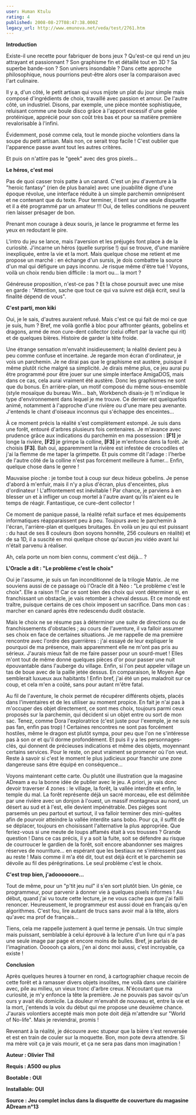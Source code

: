 ```yaml
---
user: Human Ktulu
rating: 4
published: 2008-08-27T08:47:38.000Z
legacy_url: http://www.emunova.net/veda/test/2761.htm
---
```

**Introduction**  

  

Existe-il une recette pour fabriquer de bons jeux ? Qu'est-ce qui rend un jeu attrayant et passionnant ? Son graphisme fin et détaillé tout en 3D ? Sa superbe bande-son ? Son univers insondable ? Dans cette approche philosophique, nous pourrions peut-être alors oser la comparaison avec l'art culinaire.  

  

Il y a, d'un côté, le petit artisan qui vous mijote un plat du jour simple mais composé d'ingrédients de choix, travaillé avec passion et amour. De l'autre côté, un industriel. Disons, par exemple, une pièce montée sophistiquée, reluisant comme une boule disco grâce à l'apport excessif d'une gelée protéinique, apprécié pour son coût très bas et pour sa matière première revalorisable à l'infini.  

  

Évidemment, posé comme cela, tout le monde pioche volontiers dans la soupe du petit artisan. Mais non, ce serait trop facile ! C'est oublier que l'apparence passe avant tout les autres critères.  

Et puis on n'attire pas le "geek" avec des gros pixels...  

  

  

**Le héros, c'est moi**  

  

Pas de quoi casser trois patte à un canard. C'est un jeu d'aventure à la "heroic fantasy" (rien de plus banale) avec une jouabilité digne d'une époque révolue, une interface réduite à un simple parchemin omniprésent et ne contenant que du texte. Pour terminer, il tient sur une seule disquette et il a été programmé par un amateur !!! Oui, de telles conditions ne peuvent rien laisser présager de bon.  

Prenant mon courage à deux souris, je lance le programme et ferme les yeux en redoutant le pire.  

  

L'intro du jeu se lance, mais l'aversion et les préjugés font place à de la curiosité. J'incarne un héros (quelle surprise !) qui se trouve, d'une manière inexpliquée, entre la vie et la mort. Mais quelque chose me retient et me propose un marché : en échange d'un sursis, je dois combattre la source d'un mal qui défigure un pays inconnu. Je risque même d'être tué ! Voyons, voilà un choix rendu bien difficile : la mort ou... la mort ?  

Généreuse proposition, n'est-ce pas ? Et la chose poursuit avec une mise en garde : "Attention, sache que tout ce qui va suivre est déjà écrit, seul la finalité dépend de vous".  

  

  

**C'est parti, mon kiki**  

  

Oui, je le sais, d'autres auraient refusé. Mais c'est ce qui fait de moi ce que je suis, hum ? Bref, me voilà gonflé à bloc pour affronter géants, gobelins et dragons, armé de mon cure-dent collector (celui offert par la vache qui rit) et de quelques bières. Histoire de garder la tête froide.  

  

Une étrange sensation m'envahit insidieusement; la réalité devient peu à peu comme confuse et incertaine. Je regarde mon écran d'ordinateur, je vois un parchemin. Je ne dirai pas que le graphisme est austère, puisque il même plutôt riche malgré sa simplicité. Je dirais même plus, ce jeu aurai pu être programmé pour être jouer sur une simple interface AmigaDOS, mais dans ce cas, cela aurai vraiment été austère. Donc les graphismes ne sont que du bonus. En arrière-plan, un motif composé du même sous-ensemble (style mosaïque du bureau Win... bah, Workbench disais-je !) m'indique le type d'environnement dans lequel je me trouve. Ce dernier est quelquefois animé, notamment à l'approche d'une rivière ou d'une mare peu avenante. J'entends le chant d'oiseaux inconnus qui s'échappe des enceintes...  

  

À ce moment précis la réalité s'est complètement estompé. Je suis dans une forêt, entouré d'arbres plusieurs fois centenaires. Je m'avance avec prudence grâce aux indications du parchemin en ma possession : **\[F1\]** je longe la rivière, **\[F2\]** je grimpe la colline, **\[F3\]** je m'enfonce dans la forêt. Je choisis **\[F3\]**. Bah oui, apparemment la rivière est infestée de crocodiles et j'ai la flemme de me taper la grimpette. Et puis comme dit l'adage : l'herbe de l'autre côté de la colline n'est pas forcément meilleure à fumer... Enfin, quelque chose dans le genre !  

  

Mauvaise pioche : je tombe tout à coup sur deux hideux gobelins. Je pense d'abord à m'enfuir, mais il n'y a plus d'écran, plus d'enceintes, plus d'ordinateur ! L'affrontement est inévitable ! Par chance, je parviens à en blesser un et à infliger un coup mortel à l'autre avant qu'ils n'aient eu le temps de réagir. Fantastique, ce cure-dent collector !  

  

Ce moment de panique passé, la réalité refait surface et mes équipements informatiques réapparaissent peu à peu. Toujours avec le parchemin à l'écran, l'arrière-plan et quelques bruitages. En voilà un jeu qui est puissant : du haut de ses 8 couleurs (bon soyons honnête, 256 couleurs en réalité) et de sa 1D, il a suscité en moi quelque chose qu'aucun jeu vidéo avant lui n'était parvenu à réaliser.  

Ah, cela porte un nom bien connu, comment c'est déjà... ?  

  

  

**L'Oracle a dit : "Le problème c'est le choix"**  

  

Oui je l'assume, je suis un fan inconditionnel de la trilogie Matrix. Je me souviens aussi de ce passage où l'Oracle dit à Néo : "Le problème c'est le choix". Elle a raison !!! Car ce sont bien des choix qui vont déterminer si, en franchissant un obstacle, je vais retomber à cheval dessus. Et ce monde est traître, puisque certains de ces choix imposent un sacrifice. Dans mon cas : marcher en canard après être redescendu dudit obstacle.  

  

Mais le choix ne se résume pas à déterminer une suite de directions ou de franchissements d'obstacles ; au cours de l'aventure, il va falloir assumer ses choix en face de certaines situations. Je me rappelle de ma première rencontre avec l'ordre des guerrières : j'ai essayé de leur expliquer le pourquoi de ma présence, mais apparemment elle ne m'ont pas pris au sérieux. J'aurais mieux fait de me faire passer pour un sourd-muet ! Elles m'ont tout de même donné quelques pièces d'or pour passer une nuit épouvantable dans l'auberge du village. Enfin, si l'on peut appeler village un tas de boue avec de la paille jetée dessus. En comparaison, le Moyen Âge semblerait luxueux aux habitants ! Enfin bref, j'ai été un peu maladroit sur ce coup, et cela m'en a coûté, sans pour autant m'être fatal.  

  

Au fil de l'aventure, le choix permet de récupérer différents objets, placés dans l'inventaires et de les utiliser au moment propice. En fait je n'ai pas à m'occuper des objet directement, ce sont mes choix, toujours parmi ceux proposés sur la parchemin, qui décident si un objet entre ou sort de mon sac. Tenez, comme Dora l'exploratrice (c'est juste pour l'exemple, je ne suis pas fan, enfin pas trop) ! Certaines rencontres ne sont pas forcément hostiles, même le dragon est plutôt sympa, pour peu que l'on ne s'intéresse pas à son or et qu'il dorme profondément. Et puis il y a les personnages-clés, qui donnent de précieuses indications et même des objets, moyennant certains services. Pour le reste, on peut vraiment se promener où l'on veut. Reste à savoir si c'est le moment le plus judicieux pour franchir une zone dangereuse sans être équipé en conséquence...  

  

Voyons maintenant cette carte. Ou plutôt une illustration que la magasine ADream a eu la bonne idée de publier avec le jeu. A priori, je vais donc devoir traverser 4 zones : le village, la forêt, la vallée interdite et enfin, le temple du mal. La forêt représente déjà un sacré morceau, elle est délimitée par une rivière avec un donjon à l'ouest, un massif montagneux au nord, un désert au sud et à l'est, elle devient impénétrable. Des pièges sont parsemés un peu partout et surtout, il va falloir terminer des mini-quêtes afin de pourvoir atteindre la vallée interdite sans bobo. Pour ça, il suffit de se déplacer, toujours en choisissant l'alternative la plus appropriée. Que feriez-vous si une meute de loups affamés était à vos trousses ? Grande question ! Dans ce cas précis, il y a soit la fuite, soit se défendre au risque de courroucer le gardien de la forêt, soit encore abandonner ses maigres réserves de nourriture... en espérant que les bestiaux ne s'intéressent pas au reste ! Mais comme il m'a été dit, tout est déjà écrit et le parchemin se dévoile au fil des pérégrinations. Le seul problème c'est le choix.  

  

  

**C'est trop bien, j'adoooooore...**  

  

Tout de même, pour un "p'tit jeu nul" il s'en sort plutôt bien. Un génie, ce programmeur, pour parvenir à donner vie à quelques pixels informes ! Au début, quand j'ai vu toute cette lecture, je ne vous cache pas que j'ai failli renoncer. Heureusement, le programmeur est aussi doué en français qu'en algorithmes. C'est fou, lire autant de trucs sans avoir mal à la tête, alors qu'avec ma prof de français...  

  

Tiens, cela me rappelle justement à quel terme je pensais. Un truc simple mais puissant, semblable à celui éprouvé à la lecture d'un livre qui n'a pas une seule image par page et encore moins de bulles. Bref, je parlais de l'imagination. Oooooh ça alors, j'en ai donc moi aussi, c'est incroyable, ça existe !  

  

  

**Conclusion**  

  

Après quelques heures à tourner en rond, à cartographier chaque recoin de cette forêt et à ramasser divers objets insolites, me voilà dans une clairière avec, pile au milieu, un vieux tronc d'arbre creux. N'écoutant que ma curiosité, je m'y enfonce la tête la première. Je ne pouvais pas savoir qu'un ours y avait élu domicile. La douleur m'envahit de nouveau et, entre la vie et la mort, j'entends la voix du début qui me propose une deuxième chance. J'aurais volontiers accepté mais mon pote doit déjà m'attendre sur "World of No-life". Mais je reviendrai, promis !  

  

Revenant à la réalité, je découvre avec stupeur que la bière s'est renversée et est en train de couler sur la moquette. Bon, mon pote devra attendre. Si ma mère voit ça je vais mourir, et ça ne sera pas dans mon imagination !  

  

  

**Auteur : Olivier Thil**  

  

**Requis : A500 ou plus**  

  

**Bootable : OUI**  

  

**Installable: OUI**  

  

**Source : Jeu complet inclus dans la disquette de couverture du magasine ADream n°13**